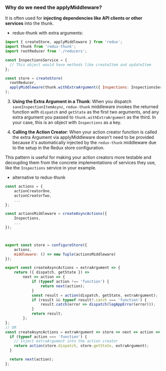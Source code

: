 ### Why do we need the applyMiddleware?
It is often used for **injecting dependencies like API clients or other services** into the thunk.

- redux-thunk with extra arguments:

```javascript
import { createStore, applyMiddleware } from 'redux';
import thunk from 'redux-thunk';
import rootReducer from './reducers';

const InspectionsService = {
  // This object would have methods like createItem and updateItem
};

const store = createStore(
  rootReducer,
  applyMiddleware(thunk.withExtraArgument({ Inspections: InspectionsService }))
);
```

3. **Using the Extra Argument in a Thunk**: When you dispatch `saveInspectionItemAsync`, `redux-thunk` middleware invokes the returned function with `dispatch` and `getState` as the first two arguments, and any extra argument you passed to `thunk.withExtraArgument` as the third. In your case, this is an object with `Inspections` as a key.

4. **Calling the Action Creator**: When your action creator function is called the extra Argument via applyMiddleware doesn't need to be provided because it's automatically injected by the `redux-thunk` middleware due to the setup in the Redux store configuration.

This pattern is useful for making your action creators more testable and decoupling them from the concrete implementations of services they use, like the `Inspections` service in your example.

- alternative to redux-thunk

```js
const actions = {
    actionCreatorOne,
    actionCreatorTwo,
    ...
};

const actionsMiddleware = createAsyncActions({
    Inspections,
    ...
});



export const store = configureStore({
    actions,
    middleware: () => new Tuple(actionsMiddleware)
});

export const createAsyncActions = extraArgument => {
    return ({ dispatch, getState }) =>
        next => action => {
            if (typeof action !== 'function') {
                return next(action);
            }
            const result = action(dispatch, getState, extraArgument);
            if (result && typeof result?.catch === 'function') {
                result.catch(error => dispatch(logAppError(error)));
            }
            return result;
        };
};
// OR
const createAsyncActions = extraArgument => store => next => action => {
  if (typeof action === 'function') {
    // Inject extraArgument into the action creator
    return action(store.dispatch, store.getState, extraArgument);
  }

  return next(action);
};

```
